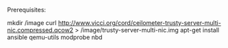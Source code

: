 Prerequisites:

mkdir /image
curl http://www.vicci.org/cord/ceilometer-trusty-server-multi-nic.compressed.qcow2 > /image/trusty-server-multi-nic.img
apt-get install ansible qemu-utils
modprobe nbd
